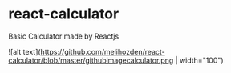 # react-calculator
Basic Calculator made by Reactjs

![alt text](https://github.com/melihozden/react-calculator/blob/master/githubimagecalculator.png | width="100") 
